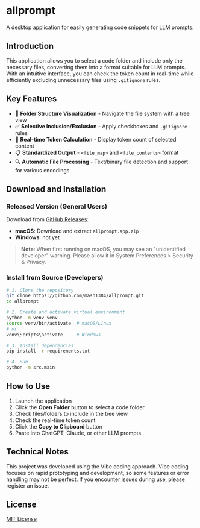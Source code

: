 # allprompt

A desktop application for easily generating code snippets for LLM prompts.

## Introduction

This application allows you to select a code folder and include only the necessary files, converting them into a format suitable for LLM prompts. With an intuitive interface, you can check the token count in real-time while efficiently excluding unnecessary files using `.gitignore` rules.

## Key Features

- 📁 **Folder Structure Visualization** - Navigate the file system with a tree view
- ✅ **Selective Inclusion/Exclusion** - Apply checkboxes and `.gitignore` rules
- 🔢 **Real-time Token Calculation** - Display token count of selected content
- 📋 **Standardized Output** - `<file_map>` and `<file_contents>` format
- 🔍 **Automatic File Processing** - Text/binary file detection and support for various encodings

## Download and Installation

### Released Version (General Users)

Download from [GitHub Releases](https://github.com/mash1384/allprompt/releases):
- **macOS**: Download and extract `allprompt.app.zip`
- **Windows**: not yet

> **Note**: When first running on macOS, you may see an "unidentified developer" warning. Please allow it in System Preferences > Security & Privacy.

### Install from Source (Developers)

```bash
# 1. Clone the repository
git clone https://github.com/mash1384/allprompt.git
cd allprompt

# 2. Create and activate virtual environment
python -m venv venv
source venv/bin/activate  # macOS/Linux
# or
venv\Scripts\activate     # Windows

# 3. Install dependencies
pip install -r requirements.txt

# 4. Run
python -m src.main
```

## How to Use

1. Launch the application
2. Click the **Open Folder** button to select a code folder
3. Check files/folders to include in the tree view
4. Check the real-time token count
5. Click the **Copy to Clipboard** button
6. Paste into ChatGPT, Claude, or other LLM prompts

## Technical Notes

This project was developed using the Vibe coding approach. Vibe coding focuses on rapid prototyping and development, so some features or error handling may not be perfect. If you encounter issues during use, please register an issue.



## License

[MIT License](LICENSE)